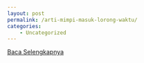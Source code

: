 ```yaml
---
layout: post
permalink: /arti-mimpi-masuk-lorong-waktu/
categories:
    - Uncategorized
---
```


[Baca Selengkapnya](/02)